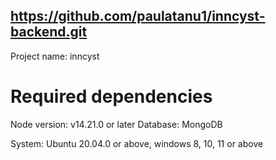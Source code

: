 ## https://github.com/paulatanu1/inncyst-backend.git

Project name: inncyst

# Required dependencies
Node version: v14.21.0 or later
Database: MongoDB

System: Ubuntu 20.04.0 or above, windows 8, 10, 11 or above
